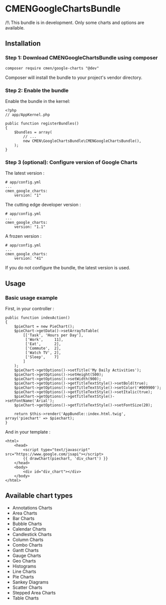 # CMENGoogleChartsBundle

/!\ This bundle is in development. Only some charts and options are available.

## Installation

### Step 1: Download CMENGoogleChartsBundle using composer
```
composer require cmen/google-charts "@dev"
```
Composer will install the bundle to your project's vendor directory.

### Step 2: Enable the bundle
Enable the bundle in the kernel:
```
<?php
// app/AppKernel.php

public function registerBundles()
{
    $bundles = array(
        // ...
        new CMEN\GoogleChartsBundle\CMENGoogleChartsBundle(),
    );
}
```

### Step 3 (optional): Configure version of Google Charts
The latest version :
```
# app/config.yml
...
cmen_google_charts:
    version: "1"
```

The cutting edge developer version :
```
# app/config.yml
...
cmen_google_charts:
    version: "1.1"
```

A frozen version :
```
# app/config.yml
...
cmen_google_charts:
    version: "41"
```

If you do not configure the bundle, the latest version is used.

## Usage

### Basic usage example
First, in your controller :
```
public function indexAction()
{
    $pieChart = new PieChart();
    $pieChart->getData()->setArrayToTable(
        [['Task', 'Hours per Day'],
         ['Work',     11],
         ['Eat',      2],
         ['Commute',  2],
         ['Watch TV', 2],
         ['Sleep',    7]
        ]
    );
    $pieChart->getOptions()->setTitle('My Daily Activities');
    $pieChart->getOptions()->setHeight(500);
    $pieChart->getOptions()->setWidth(900);
    $pieChart->getOptions()->getTitleTextStyle()->setBold(true);
    $pieChart->getOptions()->getTitleTextStyle()->setColor('#009900');
    $pieChart->getOptions()->getTitleTextStyle()->setItalic(true);
    $pieChart->getOptions()->getTitleTextStyle()->setFontName('Arial');
    $pieChart->getOptions()->getTitleTextStyle()->setFontSize(20);

    return $this->render('AppBundle::index.html.twig', array('piechart' => $piechart);
}
```

And in your template :
```
<html>
    <head>
        <script type="text/javascript" src="https://www.google.com/jsapi"></script>
        {{ drawChart(piechart, 'div_chart') }}
    </head>
    <body>
        <div id="div_chart"></div>
    </body>
</html>
```

## Available chart types
- Annotations Charts
- Area Charts
- Bar Charts
- Bubble Charts
- Calendar Charts
- Candlestick Charts
- Column Charts
- Combo Charts
- Gantt Charts
- Gauge Charts
- Geo Charts
- Histograms
- Line Charts
- Pie Charts
- Sankey Diagrams
- Scatter Charts
- Stepped Area Charts
- Table Charts